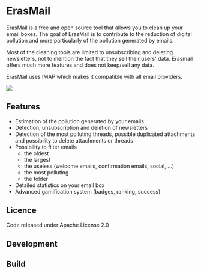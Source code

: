 ErasMail
===========

ErasMail is a free and open source tool that allows you to clean up your email boxes. The goal of ErasMail is to contribute to the reduction of digital pollution and more particularly of the pollution generated by emails. 

Most of the cleaning tools are limited to unsubscribing and deleting newsletters, not to mention the fact that they sell their users' data. Erasmail offers much more features and does not keep/sell any data. 

ErasMail uses IMAP which makes it compatible with all email providers.

![](erasmail.gif)

## Features
- Estimation of the pollution generated by your emails
- Detection, unsubscription and deletion of newsletters
- Detection of the most polluting threads, possible duplicated attachments and possibility to delete attachments or threads
- Possibility to filter emails   
  - the oldest 
  - the largest 
  - the useless (welcome emails, confirmation emails, social, ...)
  - the most polluting
  - the folder
- Detailed statistics on your email box
- Advanced gamification system (badges, ranking, success)

## Licence
Code released under Apache License 2.0

## Development

## Build

